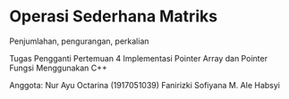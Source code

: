 # Operasi Sederhana Matriks
Penjumlahan, pengurangan, perkalian

Tugas Pengganti Pertemuan 4
Implementasi Pointer Array dan Pointer Fungsi Menggunakan C++

Anggota:
Nur Ayu Octarina (1917051039)
Fanirizki Sofiyana
M. Ale Habsyi
